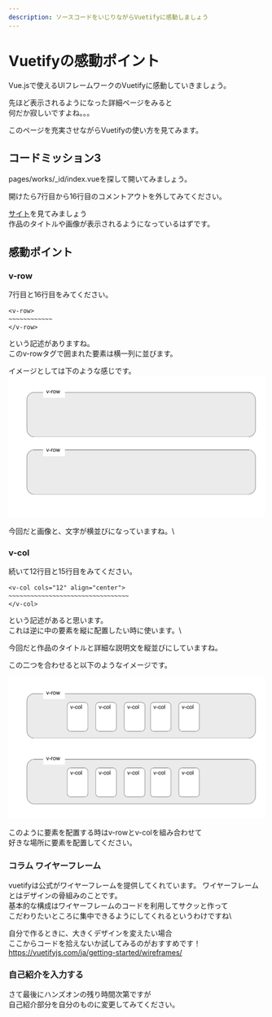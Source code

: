 ```yaml
---
description: ソースコードをいじりながらVuetifyに感動しましょう
---
```

# Vuetifyの感動ポイント
Vue.jsで使えるUIフレームワークのVuetifyに感動していきましょう。

先ほど表示されるようになった詳細ページをみると\
何だか寂しいですよね。。。

このページを充実させながらVuetifyの使い方を見てみます。

## コードミッション3
pages/works/_id/index.vueを探して開いてみましょう。

開けたら7行目から16行目のコメントアウトを外してみてください。

[サイト]('http://localhost:3000/')を見てみましょう\
作品のタイトルや画像が表示されるようになっているはずです。

## 感動ポイント

### v-row
7行目と16行目をみてください。
```
<v-row>
~~~~~~~~~~~~
</v-row>
```
という記述がありますね。\
このv-rowタグで囲まれた要素は横一列に並びます。

イメージとしては下のような感じです。\
 ![imageOfVrow](../image/v-row.png)

今回だと画像と、文字が横並びになっていますね。\
### v-col
続いて12行目と15行目をみてください。
```
<v-col cols="12" align="center">
~~~~~~~~~~~~~~~~~~~~~~~~~~~~~~~~~
</v-col>
```
という記述があると思います。\
これは逆に中の要素を縦に配置したい時に使います。\

今回だと作品のタイトルと詳細な説明文を縦並びにしていますね。

この二つを合わせると以下のようなイメージです。

![imageOfVrow](../image/v-col.png)

このように要素を配置する時はv-rowとv-colを組み合わせて\
好きな場所に要素を配置してください。

### コラム ワイヤーフレーム

vuetifyは公式がワイヤーフレームを提供してくれています。 ワイヤーフレームとはデザインの骨組みのことです。\
基本的な構成はワイヤーフレームのコードを利用してサクッと作って\
こだわりたいところに集中できるようにしてくれるというわけですね\


自分で作るときに、大きくデザインを変えたい場合\
ここからコードを拾えないか試してみるのがおすすめです！\
https://vuetifyjs.com/ja/getting-started/wireframes/


### 自己紹介を入力する
さて最後にハンズオンの残り時間次第ですが</br>
自己紹介部分を自分のものに変更してみてください。
